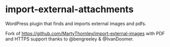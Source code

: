 import-external-attachments
===========================

WordPress plugin that finds and imports external images and pdfs.


Fork of https://github.com/MartyThornley/import-external-images with PDF and HTTPS support thanks to @bengreeley & @IvanDoomer.
